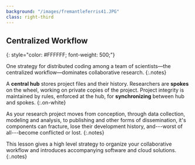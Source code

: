 ```yaml
---
background: "/images/fremantleferris41.JPG"
class: right-third
---
```


## Centralized Workflow
{: style="color: #FFFFFF; font-weight: 500;"}

One strategy for distributed coding among a team of scientists&mdash;the
centralized workflow&mdash;dominates collaborative research.
{:.notes}

A **central hub** stores project files and their history. Researchers
are **spokes** on the wheel, working on private copies of the
project. Project integrity is maintained by rules, enforced at the
hub, for **synchronizing** between hub and spokes.
{:.on-white}

As your research project moves from conception, through data
collection, modeling and analysis, to publishing and other forms of
dissemination, it's components can fracture, lose their development
history, and---worst of all---become conflicted or lost.
{:.notes}

This lesson gives a high level strategy to organize your collaborative
workflow and introduces accompanying software and cloud solutions.
{:.notes}

